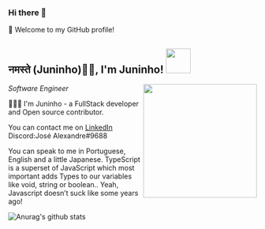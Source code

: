 ### Hi there 👋


🎉 Welcome to my GitHub profile!


<h2>नमस्ते (Juninho)🙏🏻, I'm Juninho! <img src="https://media.giphy.com/media/12oufCB0MyZ1Go/giphy.gif" width="50"></h2>
<img align='right' src="https://media.giphy.com/media/M9gbBd9nbDrOTu1Mqx/giphy.gif" width="230">
<p><em>Software Engineer 
</em></p>

👨🏻‍💻 I'm Juninho - a FullStack developer and Open source contributor.

You can contact me on [LinkedIn](https://www.linkedin.com/in/jos%C3%A9-alexandre-da-cruz-filho-7496a01a5/) Discord:José Alexandre#9688

You can speak to me in Portuguese, English and a little Japanese.
TypeScript is a superset of JavaScript which most important adds Types to our variables like void, string or boolean.. Yeah, Javascript doesn’t suck like some years ago!

![Anurag's github stats](https://github-readme-stats.vercel.app/api?username=juninhoww2&theme=algolia&show_icons=true)
